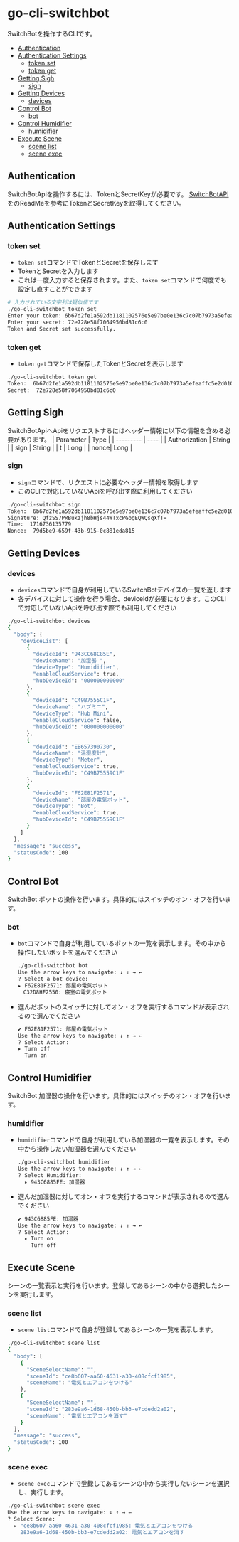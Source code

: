 # go-cli-switchbot
SwitchBotを操作するCLIです。
- [Authentication](#authentication)
- [Authentication Settings](#authentication-settings)
    - [token set](#token-set)
    - [token get](#token-get)
- [Getting Sigh](#getting-sigh)
    - [sign](#sign)
- [Getting Devices](#getting-devices)
    - [devices](#devices)
- [Control Bot](#control-bot)
    - [bot](#bot)
- [Control Humidifier](#control-humidifier)
    - [humidifier](#humidifier)
- [Execute Scene](#execute-scene)
    - [scene list](#scene-list)
    - [scene exec](#scene-exec)

## Authentication
SwitchBotApiを操作するには、TokenとSecretKeyが必要です。
[SwitchBotAPI](https://github.com/OpenWonderLabs/SwitchBotAPI?tab=readme-ov-file#getting-started)をのReadMeを参考にTokenとSecretKeyを取得してください。

## Authentication Settings

### token set
- `token set`コマンドでTokenとSecretを保存します
- TokenとSecretを入力します
- これは一度入力すると保存されます。また、`token set`コマンドで何度でも設定し直すことができます
```sh
# 入力されている文字列は疑似値です
./go-cli-switchbot token set
Enter your token: 6b67d2fe1a592db1181102576e5e97be0e136c7c07b7973a5efeaffc5e2d010ca4f4954de9c7d2f62f01d61
Enter your secret: 72e728e58f7064950bd81c6c0
Token and Secret set successfully.
```

### token get
- `token get`コマンドで保存したTokenとSecretを表示します
```sh
./go-cli-switchbot token get
Token:  6b67d2fe1a592db1181102576e5e97be0e136c7c07b7973a5efeaffc5e2d010ca4f4954de9c7d2f62f01d61
Secret:  72e728e58f7064950bd81c6c0
```

## Getting Sigh
SwitchBotApiへApiをリクエストするにはヘッダー情報に以下の情報を含める必要があります。
| Parameter | Type |
| --------- | ---- |
| Authorization | String |
| sign | String |
| t    | Long   |
| nonce| Long   |

### sign
- `sign`コマンドで、リクエストに必要なヘッダー情報を取得します
- このCLIで対応していないApiを呼び出す際に利用してください
```sh
./go-cli-switchbot sign
Token:  6b67d2fe1a592db1181102576e5e97be0e136c7c07b7973a5efeaffc5e2d010ca4f4954de9c7d2f62f01d61
Signature: QfzSS7PRBukzjh8bHjs44WTxcPGbgEQWQsqXfT=
Time:  1716736135779
Nonce:  79d5be9-659f-43b-915-0c881eda815
```

## Getting Devices
### devices
- `devices`コマンドで自身が利用しているSwitchBotデバイスの一覧を返します
- 各デバイスに対して操作を行う場合、deviceIdが必要になります。このCLIで対応していないApiを呼び出す際でも利用してください
```sh
./go-cli-switchbot devices
{
  "body": {
    "deviceList": [
      {
        "deviceId": "943CC68C85E",
        "deviceName": "加湿器 ",
        "deviceType": "Humidifier",
        "enableCloudService": true,
        "hubDeviceId": "000000000000"
      },
      {
        "deviceId": "C49B7555C1F",
        "deviceName": "ハブミニ",
        "deviceType": "Hub Mini",
        "enableCloudService": false,
        "hubDeviceId": "000000000000"
      },
      {
        "deviceId": "EB657390730",
        "deviceName": "温湿度計",
        "deviceType": "Meter",
        "enableCloudService": true,
        "hubDeviceId": "C49B75559C1F"
      },
      {
        "deviceId": "F62E81F2571",
        "deviceName": "部屋の電気ボット",
        "deviceType": "Bot",
        "enableCloudService": true,
        "hubDeviceId": "C49B75559C1F"
      }
    ]
  },
  "message": "success",
  "statusCode": 100
}
```

## Control Bot
SwitchBot ボットの操作を行います。具体的にはスイッチのオン・オフを行います。

### bot
- `bot`コマンドで自身が利用しているボットの一覧を表示します。その中から操作したいボットを選んでください
    ```sh
    ./go-cli-switchbot bot
    Use the arrow keys to navigate: ↓ ↑ → ← 
    ? Select a bot device: 
    ▸ F62E81F2571: 部屋の電気ボット
    　C32D8HF2550: 寝室の電気ボット
    ```
- 選んだボットのスイッチに対してオン・オフを実行するコマンドが表示されるので選んでください
    ```sh
    ✔ F62E81F2571: 部屋の電気ボット
    Use the arrow keys to navigate: ↓ ↑ → ← 
    ? Select Action: 
    ▸ Turn off
      Turn on
    ```

## Control Humidifier
SwitchBot 加湿器の操作を行います。具体的にはスイッチのオン・オフを行います。

### humidifier
- `humidifier`コマンドで自身が利用している加湿器の一覧を表示します。その中から操作したい加湿器を選んでください
  ```sh
  ./go-cli-switchbot humidifier
  Use the arrow keys to navigate: ↓ ↑ → ← 
  ? Select Humidifier: 
    ▸ 943C6885FE: 加湿器 
  ```
- 選んだ加湿器に対してオン・オフを実行するコマンドが表示されるので選んでください
  ```sh
  ✔ 943C6885FE: 加湿器 
  Use the arrow keys to navigate: ↓ ↑ → ← 
  ? Select Action: 
    ▸ Turn on
      Turn off
  ```

## Execute Scene
シーンの一覧表示と実行を行います。登録してあるシーンの中から選択したシーンを実行します。

### scene list
- `scene list`コマンドで自身が登録してあるシーンの一覧を表示します。
```sh
./go-cli-switchbot scene list
{
  "body": [
    {
      "SceneSelectName": "",
      "sceneId": "ce8b607-aa60-4631-a30-408cfcf1985",
      "sceneName": "電気とエアコンをつける"
    },
    {
      "SceneSelectName": "",
      "sceneId": "283e9a6-1d68-450b-bb3-e7cdedd2a02",
      "sceneName": "電気とエアコンを消す"
    }
  ],
  "message": "success",
  "statusCode": 100
}
```

### scene exec
- `scene exec`コマンドで登録してあるシーンの中から実行したいシーンを選択し、実行します。
```sh
./go-cli-switchbot scene exec
Use the arrow keys to navigate: ↓ ↑ → ← 
? Select Scene: 
  ▸ "ce8b607-aa60-4631-a30-408cfcf1985: 電気とエアコンをつける
    283e9a6-1d68-450b-bb3-e7cdedd2a02: 電気とエアコンを消す
```